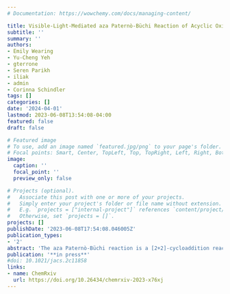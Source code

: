```yaml
---
# Documentation: https://wowchemy.com/docs/managing-content/

title: Visible-Light-Mediated aza Paternò-Büchi Reaction of Acyclic Oximes and Alkenes for the Synthesis of Monocyclic Azetidines
subtitle: ''
summary: ''
authors:
- Emily Wearing
- Yu-Cheng Yeh
- gterrone
- Seren Parikh
- iliak
- admin
- Corinna Schindler
tags: []
categories: []
date: '2024-04-01'
lastmod: 2023-06-08T13:54:08-04:00
featured: false
draft: false

# Featured image
# To use, add an image named `featured.jpg/png` to your page's folder.
# Focal points: Smart, Center, TopLeft, Top, TopRight, Left, Right, BottomLeft, Bottom, BottomRight.
image:
  caption: ''
  focal_point: ''
  preview_only: false

# Projects (optional).
#   Associate this post with one or more of your projects.
#   Simply enter your project's folder or file name without extension.
#   E.g. `projects = ["internal-project"]` references `content/project/deep-learning/index.md`.
#   Otherwise, set `projects = []`.
projects: []
publishDate: '2023-06-08T17:54:08.046005Z'
publication_types:
- '2'
abstract: 'The aza Paternò-Büchi reaction is a [2+2]-cycloaddition reaction between imines and alkenes that is arguably the most atom-economical method to access 4-membered nitrogen-containing heterocycles. Although the azetidine products obtained are highly desirable for pharmaceutical applications, these transformations remain limited due to challenges associated with the decreased photoreactivity of acyclic imine precursors. Currently, successful examples rely primarily on either intramolecular variants or cyclic imines. To fully realize the synthetic potential of aza Paternò-Büchi reactions, previously elusive acyclic imines must engage productively with alkenes to provide currently inaccessible azetidines. Here we report that matching of the frontier molecular orbital energies of alkenes with those of acyclic oximes can overcome these challenges and lead to the successful development of visible-light-mediated aza Paternò-Büchi reactions via triplet energy transfer catalysis. Insights obtained into this transformation are expected to inform and advance future developments in [2+2]-cycloadditions.'
publication: '**in press**'
#doi: 10.1021/jacs.2c11858
links:
- name: ChemRxiv
  url: https://doi.org/10.26434/chemrxiv-2023-x76xj
---
```

